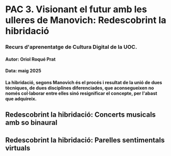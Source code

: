 # PAC 3. Visionant el futur amb les ulleres de Manovich: Redescobrint la hibridació
### Recurs d'aprenentatge de Cultura Digital de la UOC.
#### **Autor: Oriol Roqué Prat**
#### **Data: maig 2025**

#### La hibridació, segons Manovich és el procés i resultat de la unió de dues tècniques, de dues disciplines diferenciades, que aconsegueixen no només col·laborar entre elles sinó resignificar el concepte, per l'abast que adquireix. 

## Redescobrint la hibridació: Concerts musicals amb so binaural


## Redescobrint la hibridació: Parelles sentimentals virtuals
